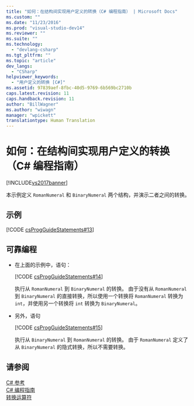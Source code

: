 ```yaml
---
title: "如何：在结构间实现用户定义的转换（C# 编程指南） | Microsoft Docs"
ms.custom: ""
ms.date: "11/23/2016"
ms.prod: "visual-studio-dev14"
ms.reviewer: ""
ms.suite: ""
ms.technology: 
  - "devlang-csharp"
ms.tgt_pltfrm: ""
ms.topic: "article"
dev_langs: 
  - "CSharp"
helpviewer_keywords: 
  - "用户定义的转换 [C#]"
ms.assetid: 97839aef-8fbc-40d5-9769-6b569bc2710b
caps.latest.revision: 11
caps.handback.revision: 11
author: "BillWagner"
ms.author: "wiwagn"
manager: "wpickett"
translationtype: Human Translation
---
```

# 如何：在结构间实现用户定义的转换（C# 编程指南）
[!INCLUDE[vs2017banner](../../../csharp/includes/vs2017banner.md)]

本示例定义 `RomanNumeral` 和 `BinaryNumeral` 两个结构，并演示二者之间的转换。  
  
## 示例  
 [!CODE [csProgGuideStatements#13](../CodeSnippet/VS_Snippets_VBCSharp/csProgGuideStatements#13)]  
  
## 可靠编程  
  
-   在上面的示例中，语句：  
  
     [!CODE [csProgGuideStatements#14](../CodeSnippet/VS_Snippets_VBCSharp/csProgGuideStatements#14)]  
  
     执行从 `RomanNumeral` 到 `BinaryNumeral` 的转换。  由于没有从 `RomanNumeral` 到 `BinaryNumeral` 的直接转换，所以使用一个转换将 `RomanNumeral` 转换为 `int`，并使用另一个转换将 `int` 转换为 `BinaryNumeral`。  
  
-   另外，语句  
  
     [!CODE [csProgGuideStatements#15](../CodeSnippet/VS_Snippets_VBCSharp/csProgGuideStatements#15)]  
  
     执行从 `BinaryNumeral` 到 `RomanNumeral` 的转换。  由于 `RomanNumeral` 定义了从 `BinaryNumeral` 的隐式转换，所以不需要转换。  
  
## 请参阅  
 [C\# 参考](../../../csharp/language-reference/index.md)   
 [C\# 编程指南](../../../csharp/programming-guide/index.md)   
 [转换运算符](../../../csharp/programming-guide/statements-expressions-operators/conversion-operators.md)